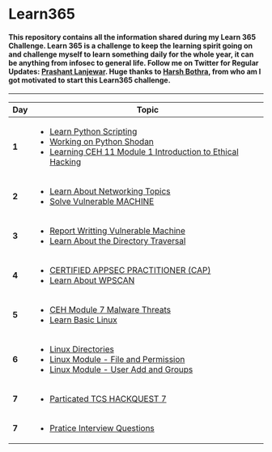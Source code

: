 # Learn365

#### This repository contains all the information shared during my Learn 365 Challenge. Learn 365 is a challenge to keep the learning spirit going on and challenge myself to learn something daily for the whole year, it can be anything from infosec to general life. Follow me on Twitter for Regular Updates: [Prashant Lanjewar](https://twitter.com/infosecbackpack). Huge thanks to [Harsh Bothra](https://twitter.com/harshbothra_), from who am I got motivated to start this Learn365 challenge.

-------
Day  | Topic
--- | ---
**1** | [<ul><li>Learn Python Scripting </li><li> Working on Python Shodan </li><li> Learning CEH 11 Module 1 Introduction to Ethical Hacking </li></ul>](/days/day1.md)
**2** | [<ul><li>Learn About Networking Topics</li><li> Solve Vulnerable MACHINE  </li> </ul>](/days/day2.md)
**3** | [<ul><li>Report Writting Vulnerable Machine </li><li> Learn About the Directory Traversal   </li> </ul>](/days/day3.md)
**4** | [<ul><li> CERTIFIED APPSEC PRACTITIONER (CAP)  </li><li> Learn About WPSCAN   </li> </ul>](/days/day4.md)
**5** | [<ul><li> CEH Module 7 Malware Threats </li><li> Learn Basic Linux  </li> </ul>](/days/day5.md)
**6** | [<ul> <li> Linux Directories  </li> <li> Linux Module - File and Permission  </li> <li> Linux  Module - User Add and Groups  </li> </ul>](/days/day6.md)
**7** | [<ul> <li> Particated TCS HACKQUEST 7 </li> </ul>](/days/day7.md)
**7** | [<ul> <li> Pratice Interview Questions</li> </ul>](/days/day8.md)






